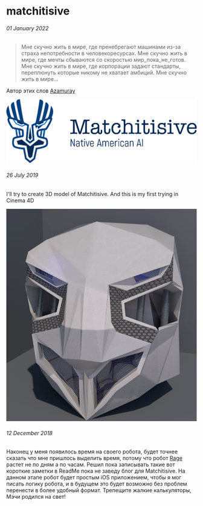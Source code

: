 # matchitisive

###### 01 January 2022
> Мне скучно жить в мире, где пренебрегают машинами из-за страха непотребности в человекоресурсах.
> Мне скучно жить в мире, где мечты сбываются со скоростью мир_пока_не_готов.
> Мне скучно жить в мире, где корпорации задают стандарты, переплюнуть которые никому не хватает амбиций.
> Мне скучно жить в мире... 

Автор этих слов [Azamuray](https://github.com/azamuray)

![Image of Arbios Matchitisive](https://raw.githubusercontent.com/Arbios/matchitisive/master/matchitisive.png)
###### 26 July 2019
I'll try to create 3D model of Matchitisive. And this is my first trying in Cinema 4D

![3D Matchitisive](https://github.com/Arbios/matchitisive/blob/master/matchitisive_3D_1.png)
###### 12 December 2018
Наконец у меня появилось время на своего робота, будет точнее сказать что мне пришлось выделить время, потому что робот [Rage](https://github.com/azamuray/rage) растет не по дням а по часам. Решил пока записывать такие вот короткие заметки в ReadMe пока не заведу блог для Matchitisive. На данном этапе робот будет простым iOS приложением, чтобы я мог писать логику робота, и в будущем это будет возможно без проблем перенести в более удобный формат. Трепещите жалкие калькуляторы, Мэчи родился на свет!
